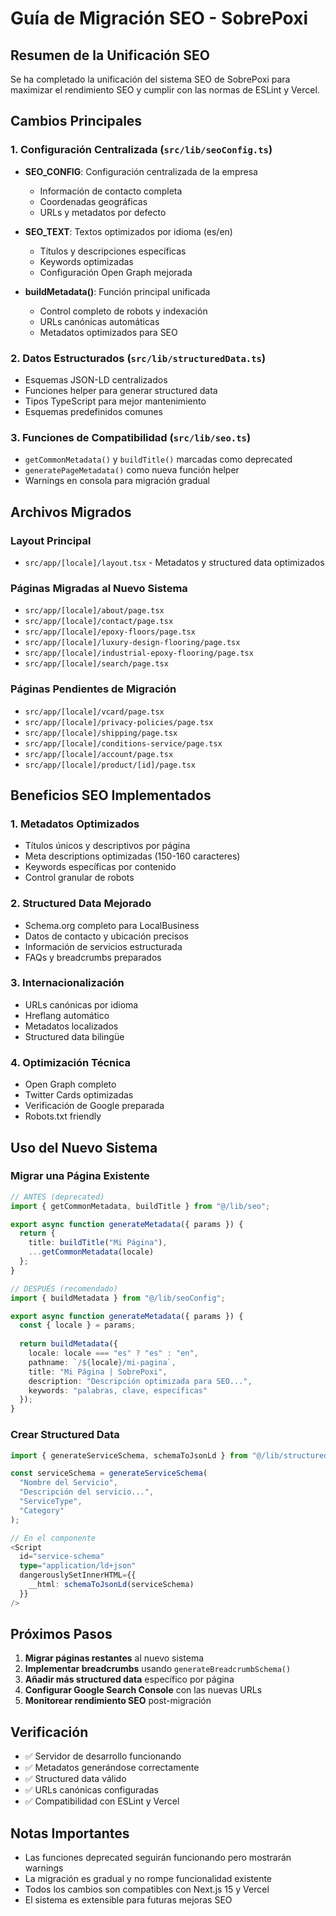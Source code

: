 # Guía de Migración SEO - SobrePoxi

## Resumen de la Unificación SEO

Se ha completado la unificación del sistema SEO de SobrePoxi para maximizar el rendimiento SEO y cumplir con las normas de ESLint y Vercel.

## Cambios Principales

### 1. Configuración Centralizada (`src/lib/seoConfig.ts`)

- **SEO_CONFIG**: Configuración centralizada de la empresa
  - Información de contacto completa
  - Coordenadas geográficas
  - URLs y metadatos por defecto

- **SEO_TEXT**: Textos optimizados por idioma (es/en)
  - Títulos y descripciones específicas
  - Keywords optimizadas
  - Configuración Open Graph mejorada

- **buildMetadata()**: Función principal unificada
  - Control completo de robots y indexación
  - URLs canónicas automáticas
  - Metadatos optimizados para SEO

### 2. Datos Estructurados (`src/lib/structuredData.ts`)

- Esquemas JSON-LD centralizados
- Funciones helper para generar structured data
- Tipos TypeScript para mejor mantenimiento
- Esquemas predefinidos comunes

### 3. Funciones de Compatibilidad (`src/lib/seo.ts`)

- `getCommonMetadata()` y `buildTitle()` marcadas como deprecated
- `generatePageMetadata()` como nueva función helper
- Warnings en consola para migración gradual

## Archivos Migrados

### Layout Principal
- `src/app/[locale]/layout.tsx` - Metadatos y structured data optimizados

### Páginas Migradas al Nuevo Sistema
- `src/app/[locale]/about/page.tsx`
- `src/app/[locale]/contact/page.tsx`
- `src/app/[locale]/epoxy-floors/page.tsx`
- `src/app/[locale]/luxury-design-flooring/page.tsx`
- `src/app/[locale]/industrial-epoxy-flooring/page.tsx`
- `src/app/[locale]/search/page.tsx`

### Páginas Pendientes de Migración
- `src/app/[locale]/vcard/page.tsx`
- `src/app/[locale]/privacy-policies/page.tsx`
- `src/app/[locale]/shipping/page.tsx`
- `src/app/[locale]/conditions-service/page.tsx`
- `src/app/[locale]/account/page.tsx`
- `src/app/[locale]/product/[id]/page.tsx`

## Beneficios SEO Implementados

### 1. Metadatos Optimizados
- Títulos únicos y descriptivos por página
- Meta descriptions optimizadas (150-160 caracteres)
- Keywords específicas por contenido
- Control granular de robots

### 2. Structured Data Mejorado
- Schema.org completo para LocalBusiness
- Datos de contacto y ubicación precisos
- Información de servicios estructurada
- FAQs y breadcrumbs preparados

### 3. Internacionalización
- URLs canónicas por idioma
- Hreflang automático
- Metadatos localizados
- Structured data bilingüe

### 4. Optimización Técnica
- Open Graph completo
- Twitter Cards optimizadas
- Verificación de Google preparada
- Robots.txt friendly

## Uso del Nuevo Sistema

### Migrar una Página Existente

```typescript
// ANTES (deprecated)
import { getCommonMetadata, buildTitle } from "@/lib/seo";

export async function generateMetadata({ params }) {
  return {
    title: buildTitle("Mi Página"),
    ...getCommonMetadata(locale)
  };
}

// DESPUÉS (recomendado)
import { buildMetadata } from "@/lib/seoConfig";

export async function generateMetadata({ params }) {
  const { locale } = params;
  
  return buildMetadata({
    locale: locale === "es" ? "es" : "en",
    pathname: `/${locale}/mi-pagina`,
    title: "Mi Página | SobrePoxi",
    description: "Descripción optimizada para SEO...",
    keywords: "palabras, clave, específicas"
  });
}
```

### Crear Structured Data

```typescript
import { generateServiceSchema, schemaToJsonLd } from "@/lib/structuredData";

const serviceSchema = generateServiceSchema(
  "Nombre del Servicio",
  "Descripción del servicio...",
  "ServiceType",
  "Category"
);

// En el componente
<Script
  id="service-schema"
  type="application/ld+json"
  dangerouslySetInnerHTML={{
    __html: schemaToJsonLd(serviceSchema)
  }}
/>
```

## Próximos Pasos

1. **Migrar páginas restantes** al nuevo sistema
2. **Implementar breadcrumbs** usando `generateBreadcrumbSchema()`
3. **Añadir más structured data** específico por página
4. **Configurar Google Search Console** con las nuevas URLs
5. **Monitorear rendimiento SEO** post-migración

## Verificación

- ✅ Servidor de desarrollo funcionando
- ✅ Metadatos generándose correctamente
- ✅ Structured data válido
- ✅ URLs canónicas configuradas
- ✅ Compatibilidad con ESLint y Vercel

## Notas Importantes

- Las funciones deprecated seguirán funcionando pero mostrarán warnings
- La migración es gradual y no rompe funcionalidad existente
- Todos los cambios son compatibles con Next.js 15 y Vercel
- El sistema es extensible para futuras mejoras SEO